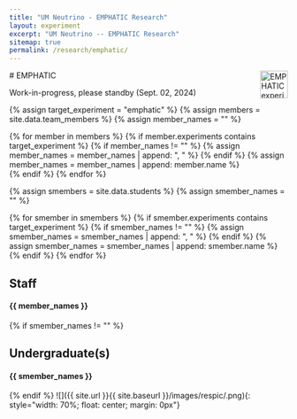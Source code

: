 ```yaml
---
title: "UM Neutrino - EMPHATIC Research"
layout: experiment
excerpt: "UM Neutrino -- EMPHATIC Research"
sitemap: true
permalink: /research/emphatic/
---
```


<div class="d-flex justify-content-between align-items-center">
# EMPHATIC
<img src="{{ site.url }}{{ site.baseurl }}/assets/images/logopic/EMPHATIC.png"  alt="EMPHATIC experiment logo" class="img-responsive" style="height: 50px; float: right;">
</div>

Work-in-progress, please standby (Sept. 02, 2024)

{% assign target_experiment = "emphatic" %}
{% assign members = site.data.team_members %}
{% assign member_names = "" %}

{% for member in members %}
    {% if member.experiments contains target_experiment %}
        {% if member_names != "" %}
            {% assign member_names = member_names | append: ", " %}
        {% endif %}
    {% assign member_names = member_names | append: member.name %}  
    {% endif %}
{% endfor %}

{% assign smembers = site.data.students %}
{% assign smember_names = "" %}

{% for smember in smembers %}
    {% if smember.experiments contains target_experiment %}
        {% if smember_names != "" %}
            {% assign smember_names = smember_names | append: ", " %}
        {% endif %}
    {% assign smember_names = smember_names | append: smember.name %}  
    {% endif %}
{% endfor %}
<h2>Staff</h2>
<h4>{{ member_names }}</h4>
{% if smember_names != "" %}
<h2>Undergraduate(s)</h2> <h4>{{ smember_names }}</h4>
 {% endif %}
![]({{ site.url }}{{ site.baseurl }}/images/respic/.png){: style="width: 70%; float: center; margin: 0px"}


